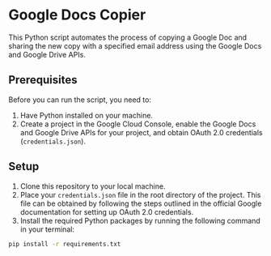 # Google Docs Copier

This Python script automates the process of copying a Google Doc and sharing the new copy with a specified email address using the Google Docs and Google Drive APIs.

## Prerequisites

Before you can run the script, you need to:

1. Have Python installed on your machine.
2. Create a project in the Google Cloud Console, enable the Google Docs and Google Drive APIs for your project, and obtain OAuth 2.0 credentials (`credentials.json`).

## Setup

1. Clone this repository to your local machine.
2. Place your `credentials.json` file in the root directory of the project. This file can be obtained by following the steps outlined in the official Google documentation for setting up OAuth 2.0 credentials.
3. Install the required Python packages by running the following command in your terminal:

```bash
pip install -r requirements.txt
